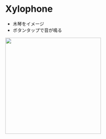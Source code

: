 # Xylophone
- 木琴をイメージ
- ボタンタップで音が鳴る

<img src="https://user-images.githubusercontent.com/55319251/147833107-d1f29a9e-20a8-41cc-aeb0-8069dbb787d7.png" width="300">
